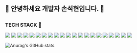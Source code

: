 <h2>👋 안녕하세요 개발자 손석현입니다. 👋<h2>
<h3>TECH STACK 🌱</h3>
<img src="https://img.shields.io/badge/JAVASCRIPT-F7DF1E?style=flat&logo=javascript&logoColor=000000"/> <img src="https://img.shields.io/badge/REACT-61DAFB?style=flat&logo=react&logoColor=000000"/> <img src="https://img.shields.io/badge/SPRINGBOOT-6DB33F?style=flat&logo=springboot&logoColor=000000"/> <img src="https://img.shields.io/badge/DOCKER-2496ED?style=flat&logo=docker&logoColor=000000"/> <img src="https://img.shields.io/badge/JAVA-437291?style=flat&logo=openjdk&logoColor=000000"/> <img src="https://img.shields.io/badge/MYSQL-4479A1?style=flat&logo=mysql&logoColor=000000"/> <img src="https://img.shields.io/badge/MARIADB-003545?style=flat&logo=mariadb&logoColor=000000"/> <img src="https://img.shields.io/badge/MSSQL-CC2927?style=flat&logo=microsoftsqlserver&logoColor=000000"/> <img src="https://img.shields.io/badge/SQLITE-003B57?style=flat&logo=sqlite&logoColor=000000"/> <img src="https://img.shields.io/badge/ORACLE-F80000?style=flat&logo=oracle&logoColor=000000"/> <img src="https://img.shields.io/badge/TOMCAT-F8DC75?style=flat&logo=apachetomcat&logoColor=000000"/> <img src="https://img.shields.io/badge/GITLAB-FC6D26?style=flat&logo=gitlab&logoColor=000000"/> <img src="https://img.shields.io/badge/GITHUB-181717?style=flat&logo=github&logoColor=FFFFFF"/> <img src="https://img.shields.io/badge/GIT-F05032?style=flat&logo=git&logoColor=000000"/> <img src="https://img.shields.io/badge/INTELLIJ-000000?style=flat&logo=intellijidea&logoColor=FFFFFF"/> <img src="https://img.shields.io/badge/ECLIPSE-2C2255?style=flat&logo=eclipseide&logoColor=000000"/> <img src="https://img.shields.io/badge/VSCODE-007ACC?style=flat&logo=visualstudiocode&logoColor=000000"/> <img src="https://img.shields.io/badge/SOURCETREE-0052CC?style=flat&logo=sourcetree&logoColor=000000"/> <img src="https://img.shields.io/badge/DBEAVER-382923?style=flat&logo=dbeaver&logoColor=000000"/> <img src="https://img.shields.io/badge/PHOTOSHOP-31A8FF?style=flat&logo=adobephotoshop&logoColor=000000"/> <img src="https://img.shields.io/badge/HTML-E34F26?style=flat&logo=html5&logoColor=000000"/>

![Anurag's GitHub stats](https://github-readme-stats.vercel.app/api?username=ssh5340&show_icons=true&theme=radical)

<!--
**ssh5340/ssh5340** is a ✨ _special_ ✨ repository because its `README.md` (this file) appears on your GitHub profile.

Here are some ideas to get you started:

- 🔭 I’m currently working on ...
- 🌱 I’m currently learning ...
- 👯 I’m looking to collaborate on ...
- 🤔 I’m looking for help with ...
- 💬 Ask me about ...
- 📫 How to reach me: ...
- 😄 Pronouns: ...
- ⚡ Fun fact: ...
-->
